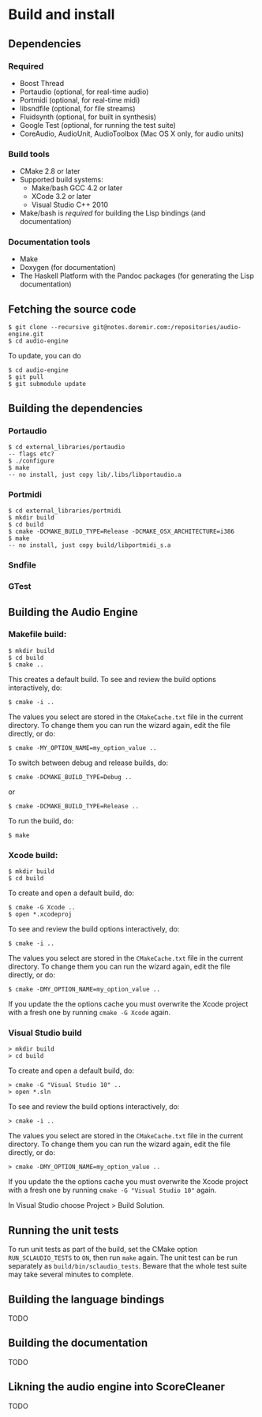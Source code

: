 
Build and install
=========================


Dependencies
------------

### Required

  * Boost Thread
  * Portaudio (optional, for real-time audio)
  * Portmidi (optional, for real-time midi)
  * libsndfile (optional, for file streams)
  * Fluidsynth (optional, for built in synthesis)
  * Google Test (optional, for running the test suite)
  * CoreAudio, AudioUnit, AudioToolbox (Mac OS X only, for audio units)

### Build tools

  * CMake 2.8 or later
  * Supported build systems:
    * Make/bash GCC 4.2 or later
    * XCode 3.2 or later
    * Visual Studio C++ 2010 
  * Make/bash is *required* for building the Lisp bindings (and documentation)
  
### Documentation tools

  * Make
  * Doxygen (for documentation)
  * The Haskell Platform with the Pandoc packages (for generating the Lisp documentation)

Fetching the source code
----------

    $ git clone --recursive git@notes.doremir.com:/repositories/audio-engine.git
    $ cd audio-engine

To update, you can do

    $ cd audio-engine
    $ git pull
    $ git submodule update


Building the dependencies
----------

### Portaudio

    $ cd external_libraries/portaudio
    -- flags etc?
    $ ./configure
    $ make
    -- no install, just copy lib/.libs/libportaudio.a

### Portmidi

    $ cd external_libraries/portmidi
    $ mkdir build
    $ cd build
    $ cmake -DCMAKE_BUILD_TYPE=Release -DCMAKE_OSX_ARCHITECTURE=i386
    $ make
    -- no install, just copy build/libportmidi_s.a

### Sndfile
### GTest    


Building the Audio Engine
----------

### Makefile build:
    
    $ mkdir build
    $ cd build
    $ cmake ..

This creates a default build. To see and review the build options interactively, do:

    $ cmake -i ..

The values you select are stored in the `CMakeCache.txt` file in the current directory. To change them you can run the wizard again, edit the file directly, or do:

    $ cmake -MY_OPTION_NAME=my_option_value ..

To switch between debug and release builds, do:

    $ cmake -DCMAKE_BUILD_TYPE=Debug ..

or 

    $ cmake -DCMAKE_BUILD_TYPE=Release ..

To run the build, do:

    $ make
    
### Xcode build:

    $ mkdir build
    $ cd build

To create and open a default build, do:

    $ cmake -G Xcode ..
    $ open *.xcodeproj

To see and review the build options interactively, do:

    $ cmake -i ..

The values you select are stored in the `CMakeCache.txt` file in the current directory. To change them you can run the wizard again, edit the file directly, or do:

    $ cmake -DMY_OPTION_NAME=my_option_value ..

If you update the the options cache you must overwrite the Xcode project with a fresh one by running `cmake -G Xcode` again.
                                         

### Visual Studio build

    > mkdir build
    > cd build

To create and open a default build, do:

    > cmake -G "Visual Studio 10" ..
    > open *.sln

To see and review the build options interactively, do:

    > cmake -i ..

The values you select are stored in the `CMakeCache.txt` file in the current directory. To change them you can run the wizard again, edit the file directly, or do:

    > cmake -DMY_OPTION_NAME=my_option_value ..

If you update the the options cache you must overwrite the Xcode project with a fresh one by running `cmake -G "Visual Studio 10"` again.

In Visual Studio choose Project > Build Solution.


Running the unit tests
----------

To run unit tests as part of the build, set the CMake option `RUN_SCLAUDIO_TESTS` to `ON`, then run `make` again. The unit test can be run separately as `build/bin/sclaudio_tests`. Beware that the whole test suite may take several minutes to complete.


Building the language bindings
----------

TODO


Building the documentation
----------

TODO


Likning the audio engine into ScoreCleaner
----------

TODO


